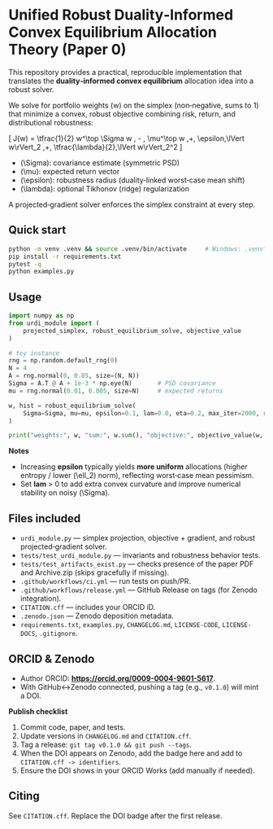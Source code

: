 # Unified Robust Duality‑Informed Convex Equilibrium Allocation Theory (Paper 0)

This repository provides a practical, reproducible implementation that translates
the **duality‑informed convex equilibrium** allocation idea into a robust solver.

We solve for portfolio weights \(w\) on the simplex (non‑negative, sums to 1) that minimize a convex,
robust objective combining risk, return, and distributional robustness:

\[
J(w) = \tfrac{1}{2} w^\top \Sigma w \, - \, \mu^\top w \,+\, \epsilon\,\lVert w\rVert_2 \,+\, \tfrac{\lambda}{2}\,\lVert w\rVert_2^2
\]

- \(\Sigma\): covariance estimate (symmetric PSD)  
- \(\mu\): expected return vector  
- \(\epsilon\): robustness radius (duality‑linked worst‑case mean shift)  
- \(\lambda\): optional Tikhonov (ridge) regularization

A projected‑gradient solver enforces the simplex constraint at every step.

## Quick start
```bash
python -m venv .venv && source .venv/bin/activate     # Windows: .venv\Scripts\activate
pip install -r requirements.txt
pytest -q
python examples.py
```

## Usage
```python
import numpy as np
from urdi_module import (
    projected_simplex, robust_equilibrium_solve, objective_value
)

# toy instance
rng = np.random.default_rng(0)
N = 4
A = rng.normal(0, 0.05, size=(N, N))
Sigma = A.T @ A + 1e-3 * np.eye(N)       # PSD covariance
mu = rng.normal(0.01, 0.005, size=N)     # expected returns

w, hist = robust_equilibrium_solve(
    Sigma=Sigma, mu=mu, epsilon=0.1, lam=0.0, eta=0.2, max_iter=2000, record_history=True
)

print("weights:", w, "sum:", w.sum(), "objective:", objective_value(w, Sigma, mu, epsilon=0.1, lam=0.0))
```

**Notes**
- Increasing **epsilon** typically yields **more uniform** allocations (higher entropy / lower \(\ell_2\) norm), reflecting worst‑case mean pessimism.
- Set **lam** > 0 to add extra convex curvature and improve numerical stability on noisy \(\Sigma\).

## Files included
- `urdi_module.py` — simplex projection, objective + gradient, and robust projected‑gradient solver.
- `tests/test_urdi_module.py` — invariants and robustness behavior tests.
- `tests/test_artifacts_exist.py` — checks presence of the paper PDF and Archive.zip (skips gracefully if missing).
- `.github/workflows/ci.yml` — run tests on push/PR.
- `.github/workflows/release.yml` — GitHub Release on tags (for Zenodo integration).
- `CITATION.cff` — includes your ORCID iD.
- `.zenodo.json` — Zenodo deposition metadata.
- `requirements.txt`, `examples.py`, `CHANGELOG.md`, `LICENSE-CODE`, `LICENSE-DOCS`, `.gitignore`.

## ORCID & Zenodo
- Author ORCID: **https://orcid.org/0009-0004-9601-5617**.
- With GitHub↔Zenodo connected, pushing a tag (e.g., `v0.1.0`) will mint a DOI.

**Publish checklist**
1. Commit code, paper, and tests.
2. Update versions in `CHANGELOG.md` and `CITATION.cff`.
3. Tag a release: `git tag v0.1.0 && git push --tags`.
4. When the DOI appears on Zenodo, add the badge here and add to `CITATION.cff -> identifiers`.
5. Ensure the DOI shows in your ORCID Works (add manually if needed).

## Citing
See `CITATION.cff`. Replace the DOI badge after the first release.
